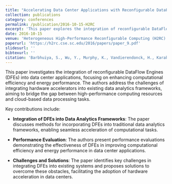 ```yaml
---
title: "Accelerating Data Center Applications with Reconfigurable DataFlow Engines"
collection: publications
category: conferences
permalink: /publication/2016-10-15-H2RC
excerpt: 'This paper explores the integration of reconfigurable DataFlow Engines (DFEs) into data center applications, aiming to enhance computational efficiency and energy performance.'
date: 2016-10-15
venue: 'Heterogeneous High-Performance Reconfigurable Computing (H2RC) 2016 Workshop'
paperurl: 'https://h2rc.cse.sc.edu/2016/papers/paper_9.pdf'
slidesurl: ''
bibtexurl: ''
citation: 'Barbhuiya, S., Wu, Y., Murphy, K., Vandierendonck, H., Karakonstantis, G., & Nikolopoulos, D. S. (2016). Accelerating Data Center Applications with Reconfigurable DataFlow Engines. In *Proceedings of the Heterogeneous High-Performance Reconfigurable Computing (H2RC) 2016 Workshop*. https://h2rc.cse.sc.edu/2016/papers/paper_9.pdf'
---
```


This paper investigates the integration of reconfigurable DataFlow Engines (DFEs) into data center applications, focusing on enhancing computational efficiency and energy performance. The authors address the challenges of integrating hardware accelerators into existing data analytics frameworks, aiming to bridge the gap between high-performance computing resources and cloud-based data processing tasks.

Key contributions include:

- **Integration of DFEs into Data Analytics Frameworks**: The paper discusses methods for incorporating DFEs into traditional data analytics frameworks, enabling seamless acceleration of computational tasks.

- **Performance Evaluation**: The authors present performance evaluations demonstrating the effectiveness of DFEs in improving computational efficiency and energy performance in data center applications.

- **Challenges and Solutions**: The paper identifies key challenges in integrating DFEs into existing systems and proposes solutions to overcome these obstacles, facilitating the adoption of hardware acceleration in data centers.
